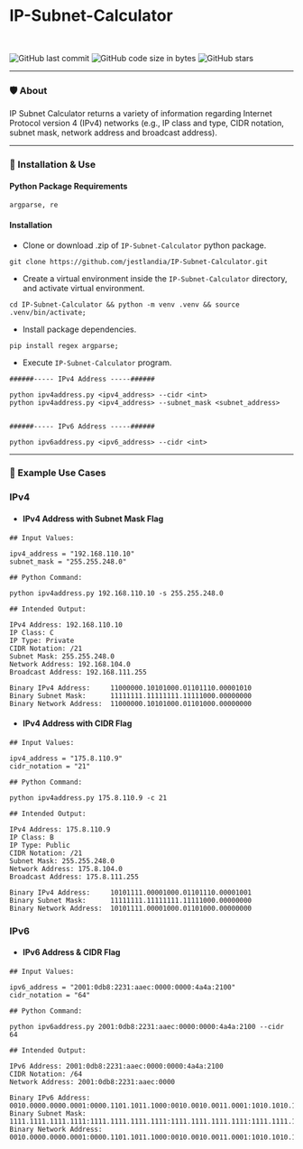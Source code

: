 # IP-Subnet-Calculator

<br>

![GitHub last commit](https://img.shields.io/github/last-commit/kariemoorman/IP-Subnet-Calculator)
![GitHub code size in bytes](https://img.shields.io/github/languages/code-size/kariemoorman/IP-Subnet-Calculator)
![GitHub stars](https://img.shields.io/github/stars/kariemoorman/IP-Subnet-Calculator?style=social)

---

### 🛡️ About

IP Subnet Calculator returns a variety of information regarding Internet Protocol version 4 (IPv4) networks (e.g., IP class and type, CIDR notation, subnet mask, network address and broadcast address). 

---

### 🚀 Installation & Use

#### Python Package Requirements

```
argparse, re
```

#### Installation 


- Clone or download .zip of `IP-Subnet-Calculator` python package.
```
git clone https://github.com/jestlandia/IP-Subnet-Calculator.git
```

- Create a virtual environment inside the `IP-Subnet-Calculator` directory, and activate virtual environment.
```
cd IP-Subnet-Calculator && python -m venv .venv && source .venv/bin/activate;
```

- Install package dependencies. 
```
pip install regex argparse;
```

- Execute `IP-Subnet-Calculator` program.
```
######----- IPv4 Address -----######

python ipv4address.py <ipv4_address> --cidr <int>
python ipv4address.py <ipv4_address> --subnet_mask <subnet_address>


######----- IPv6 Address -----######

python ipv6address.py <ipv6_address> --cidr <int>
```

---

### 🌟 Example Use Cases 

### IPv4 
- #### IPv4 Address with Subnet Mask Flag
```
## Input Values:

ipv4_address = "192.168.110.10"
subnet_mask = "255.255.248.0"
```
```
## Python Command:

python ipv4address.py 192.168.110.10 -s 255.255.248.0
```
```
## Intended Output:

IPv4 Address: 192.168.110.10
IP Class: C
IP Type: Private
CIDR Notation: /21
Subnet Mask: 255.255.248.0
Network Address: 192.168.104.0
Broadcast Address: 192.168.111.255

Binary IPv4 Address:     11000000.10101000.01101110.00001010
Binary Subnet Mask:      11111111.11111111.11111000.00000000
Binary Network Address:  11000000.10101000.01101000.00000000
```

- #### IPv4 Address with CIDR Flag
```
## Input Values:

ipv4_address = "175.8.110.9"
cidr_notation = "21"
```
```
## Python Command:

python ipv4address.py 175.8.110.9 -c 21
```
```
## Intended Output:

IPv4 Address: 175.8.110.9
IP Class: B
IP Type: Public
CIDR Notation: /21
Subnet Mask: 255.255.248.0
Network Address: 175.8.104.0
Broadcast Address: 175.8.111.255

Binary IPv4 Address:     10101111.00001000.01101110.00001001
Binary Subnet Mask:      11111111.11111111.11111000.00000000
Binary Network Address:  10101111.00001000.01101000.00000000
```

### IPv6 

- #### IPv6 Address & CIDR Flag
```
## Input Values:

ipv6_address = "2001:0db8:2231:aaec:0000:0000:4a4a:2100"
cidr_notation = "64"
```

```
## Python Command:

python ipv6address.py 2001:0db8:2231:aaec:0000:0000:4a4a:2100 --cidr 64
```
```
## Intended Output:

IPv6 Address: 2001:0db8:2231:aaec:0000:0000:4a4a:2100
CIDR Notation: /64
Network Address: 2001:0db8:2231:aaec:0000

Binary IPv6 Address: 0010.0000.0000.0001:0000.1101.1011.1000:0010.0010.0011.0001:1010.1010.1110.1100:0000.0000.0000.0000:0000.0000.0000.0000:0100.1010.0100.1010:0010.0001.0000.0000
Binary Subnet Mask: 1111.1111.1111.1111:1111.1111.1111.1111:1111.1111.1111.1111:1111.1111.1111.1111:1111.1111.1111.1111:1111.1111.1111.1111:1111.1111.1111.1111:1111.1111.1111.1111:0000.0000.0000.0000:0000.0000.0000.0000:0000.0000.0000.0000:0000.0000.0000.0000
Binary Network Address: 0010.0000.0000.0001:0000.1101.1011.1000:0010.0010.0011.0001:1010.1010.1110.1100:0000.0000.0000.0000
```
